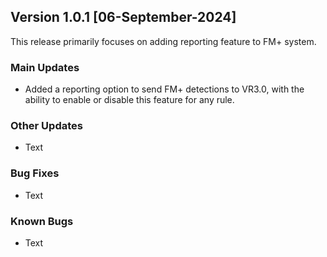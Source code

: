 ## Version 1.0.1 [06-September-2024]
This release primarily focuses on adding reporting feature to FM+ system.

### Main Updates
- Added a reporting option to send FM+ detections to VR3.0, with the ability to enable or disable this feature for any rule.
  
### Other Updates
- Text

### Bug Fixes
- Text

### Known Bugs
- Text

